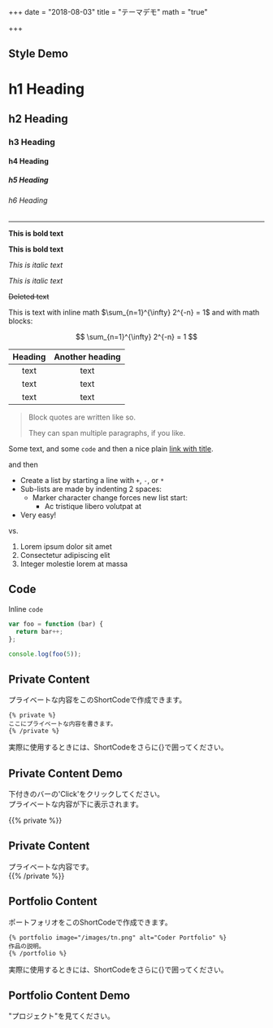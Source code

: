 +++
date = "2018-08-03"
title = "テーマデモ"
math = "true"

+++

## Style Demo

# h1 Heading
## h2 Heading
### h3 Heading
#### h4 Heading
##### h5 Heading
###### h6 Heading


---

**This is bold text**

__This is bold text__

*This is italic text*

_This is italic text_

~~Deleted text~~

This is text with inline math $\sum_{n=1}^{\infty} 2^{-n} = 1$ and with math blocks:

$$
\sum_{n=1}^{\infty} 2^{-n} = 1
$$

| Heading | Another heading |
| :----:  | :-------------: |
|  text   |      text       |
|  text   |      text       |
|  text   |      text       |

> Block quotes are
> written like so.
>
> They can span multiple paragraphs,
> if you like.

Some text, and some `code` and then a nice plain [link with title](https://github.com/davidhampgonsalves/davidhampgonsalves.com-hugo "title text!").

and then

+ Create a list by starting a line with `+`, `-`, or `*`
+ Sub-lists are made by indenting 2 spaces:
  - Marker character change forces new list start:
    * Ac tristique libero volutpat at
+ Very easy!

vs.

1. Lorem ipsum dolor sit amet
2. Consectetur adipiscing elit
3. Integer molestie lorem at massa

## Code

Inline `code`

``` js
var foo = function (bar) {
  return bar++;
};

console.log(foo(5));
```

## Private Content  

プライベートな内容をこのShortCodeで作成できます。  

```
{% private %}  
ここにプライベートな内容を書きます。
{% /private %}  
```

実際に使用するときには、ShortCodeをさらに{}で囲ってください。

## Private Content Demo

下付きのバーの'Click'をクリックしてください。  
プライベートな内容が下に表示されます。  

{{% private %}}  
## Private Content
プライベートな内容です。  
{{% /private %}}  

## Portfolio Content

ポートフォリオをこのShortCodeで作成できます。  

```
{% portfolio image="/images/tn.png" alt="Coder Portfolio" %}  
作品の説明。  
{% /portfolio %}  
```

実際に使用するときには、ShortCodeをさらに{}で囲ってください。

## Portfolio Content Demo

"プロジェクト"を見てください。  

